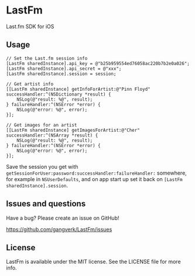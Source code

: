 # LastFm

Last.fm SDK for iOS


## Usage

    // Set the Last.fm session info
    [LastFm sharedInstance].api_key = @"b25b959554ed76058ac220b7b2e0a026";
    [LastFm sharedInstance].api_secret = @"xxx";
    [LastFm sharedInstance].session = session;

    // Get artist info
    [[LastFm sharedInstance] getInfoForArtist:@"Pinn Floyd" successHandler:^(NSDictionary *result) {
        NSLog(@"result: %@", result);
    } failureHandler:^(NSError *error) {
        NSLog(@"error: %@", error);
    }];

	// Get images for an artist
    [[LastFm sharedInstance] getImagesForArtist:@"Cher" successHandler:^(NSArray *result) {
        NSLog(@"result: %@", result);
    } failureHandler:^(NSError *error) {
        NSLog(@"error: %@", error);
    }];

Save the session you get with `getSessionForUser:password:successHandler:failureHandler:` somewhere, for example in `NSUserDefaults`, and on app start up set it back on `[LastFm sharedInstance].session`.


## Issues and questions
Have a bug? Please create an issue on GitHub!

https://github.com/gangverk/LastFm/issues


## License
LastFm is available under the MIT license. See the LICENSE file for more info.